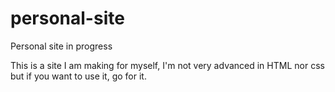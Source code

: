 personal-site
=============

Personal site in progress


This is a site I am making for myself, I'm not very advanced in HTML nor css but if you want to use it, go for it.
